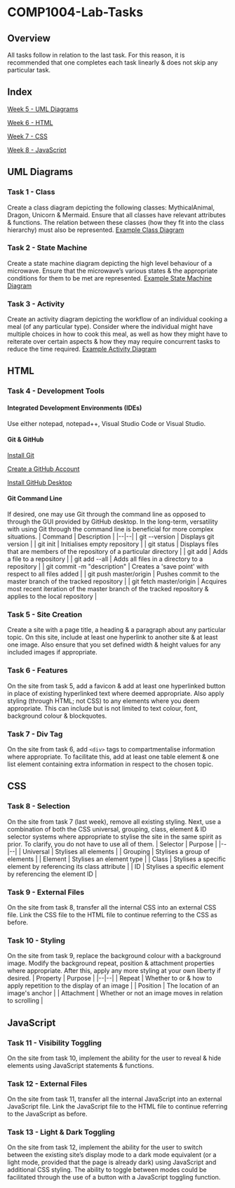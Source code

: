 # COMP1004-Lab-Tasks
## Overview
All tasks follow in relation to the last task. For this reason, it is recommended that one completes each task linearly & does not skip any particular task.
## Index
[Week 5 - UML Diagrams](#uml-diagrams)

[Week 6 - HTML](#html)

[Week 7 - CSS](#css)

[Week 8 - JavaScript](#javascript)
## UML Diagrams
### Task 1 - Class
Create a class diagram depicting the following classes: MythicalAnimal, Dragon, Unicorn & Mermaid. Ensure that all classes have relevant attributes & functions. The relation between these classes (how they fit into the class hierarchy) must also be represented.
[Example Class Diagram](https://www.geeksforgeeks.org/unified-modeling-language-uml-class-diagrams/)
### Task 2 - State Machine
Create a state machine diagram depicting the high level behaviour of a microwave. Ensure that the microwave’s various states & the appropriate conditions for them to be met are represented.
[Example State Machine Diagram](https://sparxsystems.com/resources/tutorials/uml2/state-diagram.html)
### Task 3 - Activity
Create an activity diagram depicting the workflow of an individual cooking a meal (of any particular type). Consider where the individual might have multiple choices in how to cook this meal, as well as how they might have to reiterate over certain aspects & how they may require concurrent tasks to reduce the time required.
[Example Activity Diagram](https://en.wikipedia.org/wiki/Activity_diagram)
## HTML
### Task 4 - Development Tools
#### Integrated Development Environments (IDEs)
Use either notepad, notepad++, Visual Studio Code or Visual Studio.
#### Git & GitHub
[Install Git](https://git-scm.com/)

[Create a GitHub Account](https://github.com/)

[Install GitHub Desktop](https://desktop.github.com/download/)
#### Git Command Line
If desired, one may use Git through the command line as opposed to through the GUI provided by GitHub desktop. In the long-term, versatility with using Git through the command line is beneficial for more complex situations.
| Command | Description |
|--|--|
| git --version | Displays git version |
| git init | Initialises empty repository |
| git status | Displays files that are members of the repository of a particular directory |
| git add | Adds a file to a repository |
| git add --all | Adds all files in a directory to a repository |
| git commit -m "description" | Creates a 'save point' with respect to all files added |
| git push master/origin | Pushes commit to the master branch of the tracked repository |
| git fetch master/origin | Acquires most recent iteration of the master branch of the tracked repository & applies to the local repository |
### Task 5 - Site Creation
Create a site with a page title, a heading & a paragraph about any particular topic. On this site, include at least one hyperlink to another site & at least one image. Also ensure that you set defined width & height values for any included images if appropriate.
### Task 6 - Features
On the site from task 5, add a favicon & add at least one hyperlinked button in place of existing hyperlinked text where deemed appropriate. Also apply styling (through HTML; not CSS) to any elements where you deem appropriate. This can include but is not limited to text colour, font, background colour & blockquotes.
### Task 7 - Div Tag
On the site from task 6, add `<div>` tags to compartmentalise information where appropriate. To facilitate this, add at least one table element & one list element containing extra information in respect to the chosen topic.
## CSS
### Task 8 - Selection
On the site from task 7 (last week), remove all existing styling. Next, use a combination of both the CSS universal, grouping, class, element & ID selector systems where appropriate to stylise the site in the same spirit as prior. To clarify, you do not have to use all of them.
| Selector | Purpose |
|--|--|
| Universal | Stylises all elements |
| Grouping | Stylises a group of elements |
| Element | Stylises an element type |
| Class | Stylises a specific element by referencing its class attribute |
| ID | Stylises a specific element by referencing the element ID |
### Task 9 - External Files
On the site from task 8, transfer all the internal CSS into an external CSS file. Link the CSS file to the HTML file to continue referring to the CSS as before.
### Task 10 - Styling
On the site from task 9, replace the background colour with a background image. Modify the background repeat, position & attachment properties where appropriate. After this, apply any more styling at your own liberty if desired.
| Property | Purpose |
|--|--|
| Repeat | Whether to or & how to apply repetition to the display of an image |
| Position | The location of an image's anchor |
| Attachment | Whether or not an image moves in relation to scrolling |
## JavaScript
### Task 11 - Visibility Toggling
On the site from task 10, implement the ability for the user to reveal & hide elements using JavaScript statements & functions.
### Task 12 - External Files
On the site from task 11, transfer all the internal JavaScript into an external JavaScript file. Link the JavaScript file to the HTML file to continue referring to the JavaScript as before.
### Task 13 - Light & Dark Toggling
On the site from task 12, implement the ability for the user to switch between the existing site’s display mode to a dark mode equivalent (or a light mode, provided that the page is already dark) using JavaScript and additional CSS styling. The ability to toggle between modes could be facilitated through the use of a button with a JavaScript toggling function.
